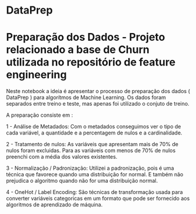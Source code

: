 # DataPrep

# Preparação dos Dados - Projeto relacionado a base de Churn utilizada no repositório de feature engineering

Neste notebook a ideia é apresentar o processo de preparação dos dados ( DataPrep ) para algorítmos de Machine Learning. Os dados foram separados entre treino e teste, mas apenas foi utilizado o conjuto de treino.

A preparação consiste em : 

1 - Análise de Metadados:
Com o metadados conseguimos ver o tipo de cada variável, a quantidade e a percentagem de nulos e a cardinalidade.

2 - Tratamento de nulos: 
As variáveis que apresentam mais de 70% de nulos foram excluidas. Para as variáveis com menos de 70% de nulos preenchi com a média dos valores existentes. 

3 - Normalização / Padronização:
Utilizei a padronização, pois é uma técnica que favorece quando uma distribuição for normal. E também não prejudica o algoritmo quando não for uma distribuição normal.

4 - OneHot / Label Encoding:
São técnicas de transformação usada para converter variáveis categoricas em um formato que pode ser fornecido aos algoritmos de aprendizado de máquina. 





